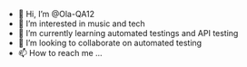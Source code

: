 - 👋 Hi, I’m @Ola-QA12
- 👀 I’m interested in music and tech
- 🌱 I’m currently learning automated testings and API testing
- 💞️ I’m looking to collaborate on automated testing
- 📫 How to reach me ...

<!---
Ola-QA12/Ola-QA12 is a ✨ special ✨ repository because its `README.md` (this file) appears on your GitHub profile.
You can click the Preview link to take a look at your changes.
--->
